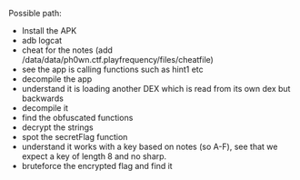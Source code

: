 Possible path:

- Install the APK
- adb logcat
- cheat for the notes (add /data/data/ph0wn.ctf.playfrequency/files/cheatfile)
- see the app is calling functions such as hint1 etc
- decompile the app
- understand it is loading another DEX which is read from its own dex but backwards
- decompile it
- find the obfuscated functions
- decrypt the strings
- spot the secretFlag function
- understand it works with a key based on notes (so A-F), see that we expect a key of length 8 and no sharp.
- bruteforce the encrypted flag and find it



